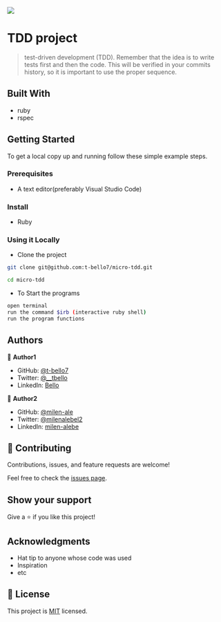 ![](https://img.shields.io/badge/Microverse-blueviolet)

# TDD project


>  test-driven development (TDD). Remember that the idea is to write tests first and then the code. This will be verified in your commits history, so it is important to use the proper sequence.


## Built With
 - ruby
 - rspec


## Getting Started

To get a local copy up and running follow these simple example steps.

### Prerequisites
- A text editor(preferably Visual Studio Code)

### Install
- Ruby

### Using it Locally

- Clone the project

```bash 
git clone git@github.com:t-bello7/micro-tdd.git

cd micro-tdd
```

- To Start the programs

```bash
open terminal
run the command $irb (interactive ruby shell)
run the program functions
```

## Authors

👤 **Author1**

- GitHub: [@t-bello7](https://github.com/t-bello7)
- Twitter: [@__tbello](https://twitter.com/__tbello)
- LinkedIn: [Bello](https://linkedin.com/in/tbello7)

👤 **Author2**

- GitHub: [@milen-ale](https://github.com/@milen-ale)
- Twitter: [@milenalebel2](https://twitter.com/@milenalebel2)
- LinkedIn: [milen-alebe](https://linkedin.com/in/milen-alebe)

## 🤝 Contributing

Contributions, issues, and feature requests are welcome!

Feel free to check the [issues page](../../issues/).

## Show your support

Give a ⭐️ if you like this project!

## Acknowledgments

- Hat tip to anyone whose code was used
- Inspiration
- etc

## 📝 License

This project is [MIT](./LICENSE) licensed.

